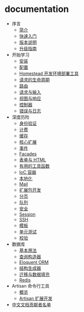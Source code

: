 # documentation

* 序言
  * [简介](https://github.com/bryantyan/laravel4.2docs/tree/f12ffb53f9f16c3968c58e9dd508247dc98deb70/docs/introduction/README.md)
  * [快速入门](https://github.com/bryantyan/laravel4.2docs/tree/f12ffb53f9f16c3968c58e9dd508247dc98deb70/docs/quick/README.md)
  * [版本说明](https://github.com/bryantyan/laravel4.2docs/tree/f12ffb53f9f16c3968c58e9dd508247dc98deb70/docs/releases/README.md)
  * [升级指南](https://github.com/bryantyan/laravel4.2docs/tree/f12ffb53f9f16c3968c58e9dd508247dc98deb70/docs/upgrade/README.md)
* 开始学习
  * [安装](https://github.com/bryantyan/laravel4.2docs/tree/f12ffb53f9f16c3968c58e9dd508247dc98deb70/docs/installation/README.md)
  * [配置](https://github.com/bryantyan/laravel4.2docs/tree/f12ffb53f9f16c3968c58e9dd508247dc98deb70/docs/configuration/README.md)
  * [Homestead 开发环境部署工具](https://github.com/bryantyan/laravel4.2docs/tree/f12ffb53f9f16c3968c58e9dd508247dc98deb70/docs/homestead/README.md)
  * [请求的生命周期](https://github.com/bryantyan/laravel4.2docs/tree/f12ffb53f9f16c3968c58e9dd508247dc98deb70/docs/lifecycle/README.md)
  * [路由](https://github.com/bryantyan/laravel4.2docs/tree/f12ffb53f9f16c3968c58e9dd508247dc98deb70/docs/routing/README.md)
  * [请求与输入](https://github.com/bryantyan/laravel4.2docs/tree/f12ffb53f9f16c3968c58e9dd508247dc98deb70/docs/requests/README.md)
  * [视图与响应](https://github.com/bryantyan/laravel4.2docs/tree/f12ffb53f9f16c3968c58e9dd508247dc98deb70/docs/responses/README.md)
  * [控制器](https://github.com/bryantyan/laravel4.2docs/tree/f12ffb53f9f16c3968c58e9dd508247dc98deb70/docs/controllers/README.md)
  * [错误与日志](https://github.com/bryantyan/laravel4.2docs/tree/f12ffb53f9f16c3968c58e9dd508247dc98deb70/docs/errors/README.md)
* 深度历险
  * [身份验证](https://github.com/bryantyan/laravel4.2docs/tree/f12ffb53f9f16c3968c58e9dd508247dc98deb70/docs/security/README.md)
  * [计费](https://github.com/bryantyan/laravel4.2docs/tree/f12ffb53f9f16c3968c58e9dd508247dc98deb70/docs/billing/README.md)
  * [缓存](https://github.com/bryantyan/laravel4.2docs/tree/f12ffb53f9f16c3968c58e9dd508247dc98deb70/docs/cache/README.md)
  * [核心扩展](https://github.com/bryantyan/laravel4.2docs/tree/f12ffb53f9f16c3968c58e9dd508247dc98deb70/docs/extending/README.md)
  * [事件](https://github.com/bryantyan/laravel4.2docs/tree/f12ffb53f9f16c3968c58e9dd508247dc98deb70/docs/events/README.md)
  * [Facades](https://github.com/bryantyan/laravel4.2docs/tree/f12ffb53f9f16c3968c58e9dd508247dc98deb70/docs/facades/README.md)
  * [表单与 HTML](https://github.com/bryantyan/laravel4.2docs/tree/f12ffb53f9f16c3968c58e9dd508247dc98deb70/docs/html/README.md)
  * [有用的工具函数](https://github.com/bryantyan/laravel4.2docs/tree/f12ffb53f9f16c3968c58e9dd508247dc98deb70/docs/helpers/README.md)
  * [IoC 容器](https://github.com/bryantyan/laravel4.2docs/tree/f12ffb53f9f16c3968c58e9dd508247dc98deb70/docs/ioc/README.md)
  * [本地化](https://github.com/bryantyan/laravel4.2docs/tree/f12ffb53f9f16c3968c58e9dd508247dc98deb70/docs/localization/README.md)
  * [Mail](https://github.com/bryantyan/laravel4.2docs/tree/f12ffb53f9f16c3968c58e9dd508247dc98deb70/docs/mail/README.md)
  * [扩展包开发](https://github.com/bryantyan/laravel4.2docs/tree/f12ffb53f9f16c3968c58e9dd508247dc98deb70/docs/packages/README.md)
  * [分页](https://github.com/bryantyan/laravel4.2docs/tree/f12ffb53f9f16c3968c58e9dd508247dc98deb70/docs/pagination/README.md)
  * [队列](https://github.com/bryantyan/laravel4.2docs/tree/f12ffb53f9f16c3968c58e9dd508247dc98deb70/docs/queues/README.md)
  * [安全](https://github.com/bryantyan/laravel4.2docs/tree/f12ffb53f9f16c3968c58e9dd508247dc98deb70/docs/security/README.md)
  * [Session](https://github.com/bryantyan/laravel4.2docs/tree/f12ffb53f9f16c3968c58e9dd508247dc98deb70/docs/session/README.md)
  * [SSH](https://github.com/bryantyan/laravel4.2docs/tree/f12ffb53f9f16c3968c58e9dd508247dc98deb70/docs/ssh/README.md)
  * [模板](https://github.com/bryantyan/laravel4.2docs/tree/f12ffb53f9f16c3968c58e9dd508247dc98deb70/docs/templates/README.md)
  * [单元测试](https://github.com/bryantyan/laravel4.2docs/tree/f12ffb53f9f16c3968c58e9dd508247dc98deb70/docs/testing/README.md)
  * [校验](https://github.com/bryantyan/laravel4.2docs/tree/f12ffb53f9f16c3968c58e9dd508247dc98deb70/docs/validation/README.md)
* 数据库
  * [基本用法](https://github.com/bryantyan/laravel4.2docs/tree/f12ffb53f9f16c3968c58e9dd508247dc98deb70/docs/database/README.md)
  * [查询构造器](https://github.com/bryantyan/laravel4.2docs/tree/f12ffb53f9f16c3968c58e9dd508247dc98deb70/docs/queries/README.md)
  * [Eloquent ORM](https://github.com/bryantyan/laravel4.2docs/tree/f12ffb53f9f16c3968c58e9dd508247dc98deb70/docs/eloquent/README.md)
  * [结构生成器](https://github.com/bryantyan/laravel4.2docs/tree/f12ffb53f9f16c3968c58e9dd508247dc98deb70/docs/schema/README.md)
  * [迁移与数据填充](https://github.com/bryantyan/laravel4.2docs/tree/f12ffb53f9f16c3968c58e9dd508247dc98deb70/docs/migrations/README.md)
  * [Redis](https://github.com/bryantyan/laravel4.2docs/tree/f12ffb53f9f16c3968c58e9dd508247dc98deb70/docs/redis/README.md)
* Artisan 命令行工具
  * [概览](https://github.com/bryantyan/laravel4.2docs/tree/f12ffb53f9f16c3968c58e9dd508247dc98deb70/docs/artisan/README.md)
  * [Artisan 扩展开发](https://github.com/bryantyan/laravel4.2docs/tree/f12ffb53f9f16c3968c58e9dd508247dc98deb70/docs/commands/README.md)
* [中文文档贡献者名单](https://github.com/bryantyan/laravel4.2docs/tree/f12ffb53f9f16c3968c58e9dd508247dc98deb70/docs/contributors/README.md)


